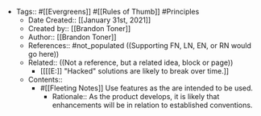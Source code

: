- Tags:: #[[Evergreens]] #[[Rules of Thumb]] #Principles
    - Date Created:: [[January 31st, 2021]]
    - Created by:: [[Brandon Toner]]
    - Author:: [[Brandon Toner]]
    - References:: #not_populated ((Supporting FN, LN, EN, or RN would go here))
    - Related::  ((Not a reference, but a related idea, block or page))
        - [[[[E:]] "Hacked" solutions are likely to break over time.]]
    - Contents::
        - #[[Fleeting Notes]] Use features as the are intended to be used.
            - Rationale:: As the product develops, it is likely that enhancements will be in relation to established conventions.
